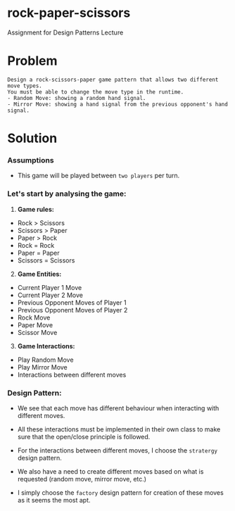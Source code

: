 # rock-paper-scissors

Assignment for Design Patterns Lecture

# Problem

    Design a rock-scissors-paper game pattern that allows two different move types.
    You must be able to change the move type in the runtime.
    - Random Move: showing a random hand signal.
    - Mirror Move: showing a hand signal from the previous opponent's hand signal.

# Solution

### Assumptions

- This game will be played between `two players` per turn.

### Let's start by analysing the game:

1. **Game rules:**

- Rock > Scissors
- Scissors > Paper
- Paper > Rock
- Rock = Rock
- Paper = Paper
- Scissors = Scissors

2. **Game Entities:**

- Current Player 1 Move
- Current Player 2 Move
- Previous Opponent Moves of Player 1
- Previous Opponent Moves of Player 2
- Rock Move
- Paper Move
- Scissor Move

3. **Game Interactions:**

- Play Random Move
- Play Mirror Move
- Interactions between different moves

### Design Pattern:

- We see that each move has different behaviour when interacting with different moves.
- All these interactions must be implemented in their own class to make sure that the open/close principle is followed.
- For the interactions between different moves, I choose the `stratergy` design pattern.

- We also have a need to create different moves based on what is requested (random move, mirror move, etc.)
- I simply choose the `factory` design pattern for creation of these moves as it seems the most apt.
